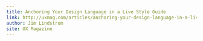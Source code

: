 ```yaml
---
title: Anchoring Your Design Language in a Live Style Guide
link: http://uxmag.com/articles/anchoring-your-design-language-in-a-live-style-guide
author: Jim Lindstrom
site: UX Magazine
---
```

